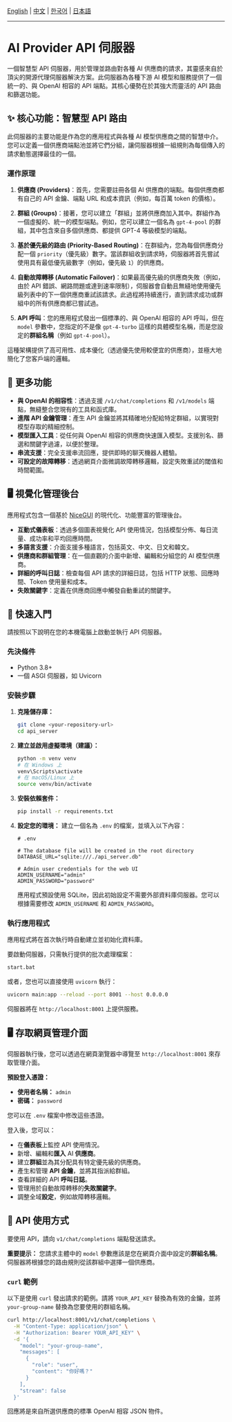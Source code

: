 [English](README.md) | [中文](README_ZH.md) | [한국어](README_KO.md) | [日本語](README_JA.md)

---
# AI Provider API 伺服器

一個智慧型 API 伺服器，用於管理並路由對各種 AI 供應商的請求，其靈感來自於頂尖的開源代理伺服器解決方案。此伺服器為各種下游 AI 模型和服務提供了一個統一的、與 OpenAI 相容的 API 端點。其核心優勢在於其強大而靈活的 API 路由和篩選功能。

## ✨ 核心功能：智慧型 API 路由

此伺服器的主要功能是作為您的應用程式與各種 AI 模型供應商之間的智慧中介。您可以定義一個供應商端點池並將它們分組，讓伺服器根據一組規則為每個傳入的請求動態選擇最佳的一個。

### 運作原理

1.  **供應商 (Providers)**：首先，您需要註冊各個 AI 供應商的端點。每個供應商都有自己的 API 金鑰、端點 URL 和成本資訊（例如，每百萬 token 的價格）。

2.  **群組 (Groups)**：接著，您可以建立「群組」並將供應商加入其中。群組作為一個虛擬的、統一的模型端點。例如，您可以建立一個名為 `gpt-4-pool` 的群組，其中包含來自多個供應商、都提供 GPT-4 等級模型的端點。

3.  **基於優先級的路由 (Priority-Based Routing)**：在群組內，您為每個供應商分配一個 `priority`（優先級）數字。當該群組收到請求時，伺服器將首先嘗試使用具有最低優先級數字（例如，優先級 `1`）的供應商。

4.  **自動故障轉移 (Automatic Failover)**：如果最高優先級的供應商失敗（例如，由於 API 錯誤、網路問題或達到速率限制），伺服器會自動且無縫地使用優先級列表中的下一個供應商重試該請求。此過程將持續進行，直到請求成功或群組中的所有供應商都已嘗試過。

5.  **API 呼叫**：您的應用程式發出一個標準的、與 OpenAI 相容的 API 呼叫，但在 `model` 參數中，您指定的不是像 `gpt-4-turbo` 這樣的具體模型名稱，而是您設定的**群組名稱**（例如 `gpt-4-pool`）。

這種架構提供了高可用性、成本優化（透過優先使用較便宜的供應商），並極大地簡化了您客戶端的邏輯。

## 💎 更多功能

*   **與 OpenAI 的相容性**：透過支援 `/v1/chat/completions` 和 `/v1/models` 端點，無縫整合您現有的工具和函式庫。
*   **進階 API 金鑰管理**：產生 API 金鑰並將其精確地分配給特定群組，以實現對模型存取的精細控制。
*   **模型匯入工具**：從任何與 OpenAI 相容的供應商快速匯入模型。支援別名、篩選和關鍵字過濾，以便於整理。
*   **串流支援**：完全支援串流回應，提供即時的聊天機器人體驗。
*   **可設定的故障轉移**：透過網頁介面微調故障轉移邏輯，設定失敗重試的閾值和時間範圍。

## 🖥️ 視覺化管理後台

應用程式包含一個基於 [NiceGUI](https://nicegui.io/) 的現代化、功能豐富的管理後台。

*   **互動式儀表板**：透過多個圖表視覺化 API 使用情況，包括模型分佈、每日流量、成功率和平均回應時間。
*   **多語言支援**：介面支援多種語言，包括英文、中文、日文和韓文。
*   **供應商和群組管理**：在一個直觀的介面中新增、編輯和分組您的 AI 模型供應商。
*   **詳細的呼叫日誌**：檢查每個 API 請求的詳細日誌，包括 HTTP 狀態、回應時間、Token 使用量和成本。
*   **失敗關鍵字**：定義在供應商回應中觸發自動重試的關鍵字。

## 🚀 快速入門

請按照以下說明在您的本機電腦上啟動並執行 API 伺服器。

### 先決條件

*   Python 3.8+
*   一個 ASGI 伺服器，如 Uvicorn

### 安裝步驟

1.  **克隆儲存庫：**
    ```bash
    git clone <your-repository-url>
    cd api_server
    ```

2.  **建立並啟用虛擬環境（建議）：**
    ```bash
    python -m venv venv
    # 在 Windows 上
    venv\Scripts\activate
    # 在 macOS/Linux 上
    source venv/bin/activate
    ```

3.  **安裝依賴套件：**
    ```bash
    pip install -r requirements.txt
    ```

4.  **設定您的環境：**
    建立一個名為 `.env` 的檔案，並填入以下內容：
    ```env
    # .env

    # The database file will be created in the root directory
    DATABASE_URL="sqlite:///./api_server.db"

    # Admin user credentials for the web UI
    ADMIN_USERNAME="admin"
    ADMIN_PASSWORD="password"
    ```
    應用程式預設使用 SQLite，因此初始設定不需要外部資料庫伺服器。您可以根據需要修改 `ADMIN_USERNAME` 和 `ADMIN_PASSWORD`。

### 執行應用程式

應用程式將在首次執行時自動建立並初始化資料庫。

要啟動伺服器，只需執行提供的批次處理檔案：

```bash
start.bat
```

或者，您也可以直接使用 `uvicorn` 執行：

```bash
uvicorn main:app --reload --port 8001 --host 0.0.0.0
```

伺服器將在 `http://localhost:8001` 上提供服務。

## 🖥️ 存取網頁管理介面

伺服器執行後，您可以透過在網頁瀏覽器中導覽至 `http://localhost:8001` 來存取管理介面。

**預設登入憑證：**
*   **使用者名稱：** `admin`
*   **密碼：** `password`

您可以在 `.env` 檔案中修改這些憑證。

登入後，您可以：
*   在**儀表板**上監控 API 使用情況。
*   新增、編輯和**匯入** AI **供應商**。
*   建立**群組**並為其分配具有特定優先級的供應商。
*   產生和管理 **API 金鑰**，並將其指派給群組。
*   查看詳細的 API **呼叫日誌**。
*   管理用於自動故障轉移的**失敗關鍵字**。
*   調整全域**設定**，例如故障轉移邏輯。

## 🤖 API 使用方式

要使用 API，請向 `v1/chat/completions` 端點發送請求。

**重要提示：** 您請求主體中的 `model` 參數應該是您在網頁介面中設定的**群組名稱**。伺服器將根據您的路由規則從該群組中選擇一個供應商。

### `curl` 範例

以下是使用 `curl` 發出請求的範例。請將 `YOUR_API_KEY` 替換為有效的金鑰，並將 `your-group-name` 替換為您要使用的群組名稱。

```bash
curl http://localhost:8001/v1/chat/completions \
  -H "Content-Type: application/json" \
  -H "Authorization: Bearer YOUR_API_KEY" \
  -d '{
    "model": "your-group-name",
    "messages": [
      {
        "role": "user",
        "content": "你好嗎？"
      }
    ],
    "stream": false
  }'
```

回應將是來自所選供應商的標準 OpenAI 相容 JSON 物件。